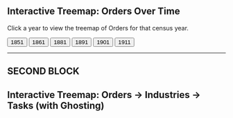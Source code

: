 
<script src="https://d3js.org/d3.v7.min.js"></script>

<h2>Interactive Treemap: Orders Over Time</h2>
<p>Click a year to view the treemap of Orders for that census year.</p>

<div style="margin-bottom: 1em;">
  <button onclick="loadYear(1851)">1851</button>
  <button onclick="loadYear(1861)">1861</button>
  <button onclick="loadYear(1881)">1881</button>
  <button onclick="loadYear(1891)">1891</button>
  <button onclick="loadYear(1901)">1901</button>
  <button onclick="loadYear(1911)">1911</button>
</div>

<div id="treemap-time"></div>

<script>
  document.addEventListener("DOMContentLoaded", function () {
    const width = 960;
    const height = 600;
    const color = d3.scaleOrdinal(d3.schemeCategory10);
    const svg = d3.select("#treemap-time")
      .append("svg")
      .attr("viewBox", [0, 0, width, height])
      .style("font-family", "sans-serif")
      .style("font-size", "14px");

    function loadYear(year) {
      console.log(`Loading year: ${year}`);  // Debugging

      d3.json(`/assets/data/orders_${year}.json`).then(data => {
        const root = d3.hierarchy(data)
          .sum(d => d.size || 0)
          .sort((a, b) => b.value - a.value);

        d3.treemap()
          .size([960, 600])
          .paddingInner(2)(root);

        svg.selectAll("*").remove();  // Clear previous content

        const nodes = svg.selectAll("g")
          .data(root.children)
          .join("g")
          .attr("transform", d => `translate(${d.x0},${d.y0})`);

        nodes.append("rect")
          .attr("width", d => d.x1 - d.x0)
          .attr("height", d => d.y1 - d.y0)
          .attr("fill", d => color(d.data.name));

        nodes.append("text")
          .attr("x", 4)
          .attr("y", 18)
          .text(d => d.data.name)
          .attr("fill", "white");
      }).catch(err => {
        console.error("Error loading JSON:", err);
      });
    }
  });
</script>


---
SECOND BLOCK
---
<script src="https://d3js.org/d3.v7.min.js"></script>

<h2>Interactive Treemap: Orders → Industries → Tasks (with Ghosting)</h2>
<div id="treemap"></div>

<script>
document.addEventListener("DOMContentLoaded", function () {
  const width = 960;
  const height = 600;
  const color = d3.scaleOrdinal(d3.schemeCategory10);

  const svg = d3.select("#treemap")
    .append("svg")
    .attr("viewBox", [0, 0, width, height])
    .style("font-family", "sans-serif")
    .style("font-size", "14px");

  d3.json("/assets/data/Tasks.json").then(data => {
    const fullRoot = d3.hierarchy(data)
      .sum(d => d.size || 0)
      .sort((a, b) => b.value - a.value);

    d3.treemap()
      .size([width, height])
      .paddingInner(2)(fullRoot);

    const group = svg.append("g");

    draw(fullRoot);

    function draw(activeNode) {
      group.selectAll("*").remove();

      const level = activeNode.depth;
      const parent = activeNode.parent;
      const siblings = parent ? parent.children : fullRoot.children;

      // draw current siblings at this level
      const boxes = group.selectAll("g")
        .data(siblings)
        .join("g")
        .attr("transform", d => `translate(${d.x0},${d.y0})`)
        .style("cursor", d => d.children ? "pointer" : "default")
        .on("click", (event, d) => {
          event.stopPropagation();
          draw(d);
        });

      boxes.append("rect")
        .attr("width", d => d.x1 - d.x0)
        .attr("height", d => d.y1 - d.y0)
        .attr("fill", d => {
          if (d === activeNode) {
            const top = d.ancestors().slice(-2)[0]?.data.name || d.data.name;
            return color(top);
          }
          return level === 1 ? "#ddd" : "#aaa";
        })
        .attr("stroke", "#fff");

      boxes.append("text")
        .attr("x", 4)
        .attr("y", 18)
        .text(d => d.data.name)
        .attr("fill", d => d === activeNode ? "white" : "#444")
        .style("pointer-events", "none");

      if (activeNode.children) {
        const inner = group.append("g");

        inner.selectAll("g")
          .data(activeNode.children)
          .join("g")
          .attr("transform", d => `translate(${d.x0},${d.y0})`)
          .on("click", (event, d) => {
            if (d.children) draw(d);
            event.stopPropagation();
          })
          .call(g => {
            g.append("rect")
              .attr("width", d => d.x1 - d.x0)
              .attr("height", d => d.y1 - d.y0)
              .attr("fill", () => color(activeNode.data.name))
              .attr("stroke", "#fff");

            g.append("text")
              .attr("x", 4)
              .attr("y", 18)
              .text(d => d.data.name)
              .attr("fill", "white")
              .style("font-size", "12px")
              .style("pointer-events", "none");
          });

        svg.on("click", () => {
          if (activeNode.parent) draw(activeNode.parent);
        });
      }
    }
  }).catch(err => {
    console.error("Error loading JSON:", err);
  });
});
</script>

